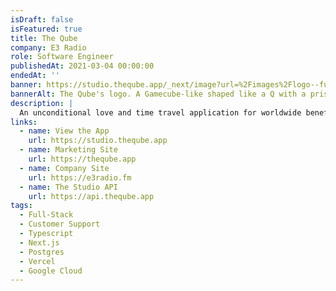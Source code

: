```yaml
---
isDraft: false
isFeatured: true
title: The Qube
company: E3 Radio
role: Software Engineer
publishedAt: 2021-03-04 00:00:00
endedAt: ''
banner: https://studio.theqube.app/_next/image?url=%2Fimages%2Flogo--full.png&w=384&q=75
bannerAlt: The Qube's logo. A Gamecube-like shaped like a Q with a prism cube in the center. "The Qube" is spelled out along the right of the shape.
description: |
  An unconditional love and time travel application for worldwide benefit.
links:
  - name: View the App
    url: https://studio.theqube.app
  - name: Marketing Site
    url: https://theqube.app
  - name: Company Site
    url: https://e3radio.fm
  - name: The Studio API
    url: https://api.theqube.app
tags:
  - Full-Stack
  - Customer Support
  - Typescript
  - Next.js
  - Postgres
  - Vercel
  - Google Cloud
---
```

